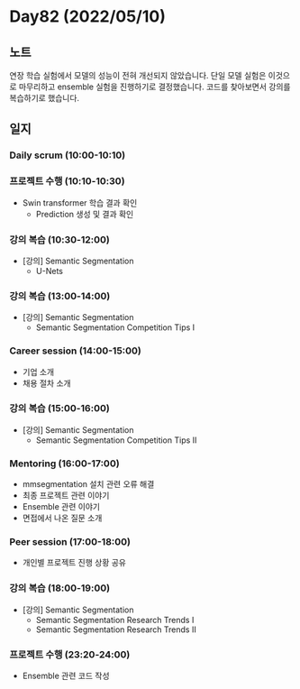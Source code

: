 # Day82 (2022/05/10)

## 노트

연장 학습 실험에서 모델의 성능이 전혀 개선되지 않았습니다. 단일 모델 실험은 이것으로 마무리하고 ensemble 실험을 진행하기로 결정했습니다. 코드를 찾아보면서 강의를 복습하기로 했습니다.

## 일지

### Daily scrum (10:00-10:10)

### 프로젝트 수행 (10:10-10:30)

  * Swin transformer 학습 결과 확인
    * Prediction 생성 및 결과 확인

### 강의 복습 (10:30-12:00)

  * [강의] Semantic Segmentation
    * U-Nets

### 강의 복습 (13:00-14:00)

  * [강의] Semantic Segmentation
    * Semantic Segmentation Competition Tips I

### Career session (14:00-15:00)

  * 기업 소개
  * 채용 절차 소개

### 강의 복습 (15:00-16:00)

  * [강의] Semantic Segmentation
    * Semantic Segmentation Competition Tips II

### Mentoring (16:00-17:00)

  * mmsegmentation 설치 관련 오류 해결
  * 최종 프로젝트 관련 이야기
  * Ensemble 관련 이야기
  * 면접에서 나온 질문 소개

### Peer session (17:00-18:00)

  * 개인별 프로젝트 진행 상황 공유

### 강의 복습 (18:00-19:00)

  * [강의] Semantic Segmentation
    * Semantic Segmentation Research Trends I
    * Semantic Segmentation Research Trends II

### 프로젝트 수행 (23:20-24:00)

  * Ensemble 관련 코드 작성
